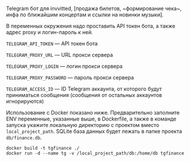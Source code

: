 Telegram бот для invvitted, [продажа билетов, ~формирование чека~, инфа по ближайшим концертам и ссылки на новинки музыки].

В переменных окружения надо проставить API токен бота, а также адрес proxy и логин-пароль к ней.

`TELEGRAM_API_TOKEN` — API токен бота

`TELEGRAM_PROXY_URL` — URL прокси сервера

`TELEGRAM_PROXY_LOGIN` — логин прокси сервера

`TELEGRAM_PROXY_PASSWORD` — пароль прокси сервера

`TELEGRAM_ACCESS_ID` — ID Telegram аккаунта, от которого будут приниматься сообщения (сообщения от остальных аккаунтов игнорируются)

Использование с Docker показано ниже. Предварительно заполните ENV переменные, указанные выше, в Dockerfile, а также в команде запуска укажите локальную директорию с проектом вместо `local_project_path`. SQLite база данных будет лежать в папке проекта `db/finance.db`.

```
docker build -t tgfinance ./
docker run -d --name tg -v /local_project_path/db:/home/db tgfinance
```
